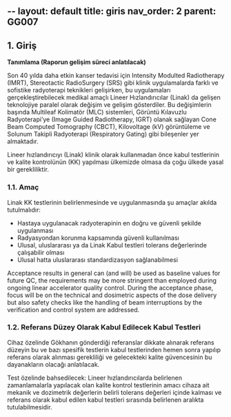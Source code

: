--
layout: default
title: giris
nav_order: 2
parent: GG007
---

## 1. Giriş

**Tanımlama (Raporun gelişim süreci anlatılacak)**

Son 40 yılda daha etkin kanser tedavisi için Intensity Modulted Radiotherapy (IMRT), Stereotactic RadioSurgery (SRS) gibi klinik uygulamalarda farklı ve sofistike radyoterapi teknikleri gelişirken, bu uygulamaları gerçekleştirebilecek medikal amaçlı Lineer Hızlandırıcılar (Linak) da gelişen teknolojiye paralel olarak değişim ve gelişim gösterdiler. Bu değişimlerin başında Multileaf Kolimatör (MLC) sistemleri, Görüntü Kılavuzlu Radyoterapi’ye (Image Guided Radiotherapy, IGRT) olanak sağlayan Cone Beam Computed Tomography (CBCT), Kilovoltage (kV) görüntüleme ve Solunum Takipli Radyoterapi (Respiratory Gating) gibi bileşenler yer almaktadır.

Lineer hızlandırıcıyı (Linak) klinik olarak kullanmadan önce kabul testlerinin ve kalite kontrolünün (KK) yapılması ülkemizde olmasa da çoğu ülkede yasal bir gerekliliktir.

### 1.1. Amaç

Linak KK testlerinin belirlenmesinde ve uygulanmasında şu amaçlar akılda tutulmalıdır:
* Hastaya uygulanacak radyoterapinin en doğru ve güvenli şekilde uygulanması
* Radyasyondan korunma kapsamında güvenli kullanılması
* Ulusal, uluslararası ya da Linak Kabul testleri tolerans değerlerinde çalışabilir olması
* Ulusal hatta uluslararası standardizasyon sağlanabilmesi

Acceptance results in general can (and will) be used as baseline values for future QC, the requirements may be more stringent than employed during ongoing linear accelerator quality control. During the acceptance phase, focus will be on the technical and dosimetric aspects of the dose delivery but also safety checks like the handling of beam interruptions by the verification and control system are addressed.

### 1.2.  Referans Düzey Olarak Kabul Edilecek Kabul Testleri

Cihaz özelinde Gökhanın gönderdiği referanslar dikkate alınarak referans düzeyin bu ve bazı spesifik testlerin kabul testlerinden hemen sonra yapılıp referans olarak alınması gerekliliği ve gelecekteki kalite güvencesinin bu dayanakların olacağı anlatılacak.

Test özelinde bahsedilecek: Lineer hızlandırıcılarda belirlenen zamanlamalarla yapılacak olan kalite kontrol testlerinin amacı cihaza ait mekanik ve dozimetrik değerlerin belirli tolerans değerleri içinde kalması ve referans olarak kabul edilen kabul testleri sırasında belirlenen aralıkta tutulabilmesidir.
